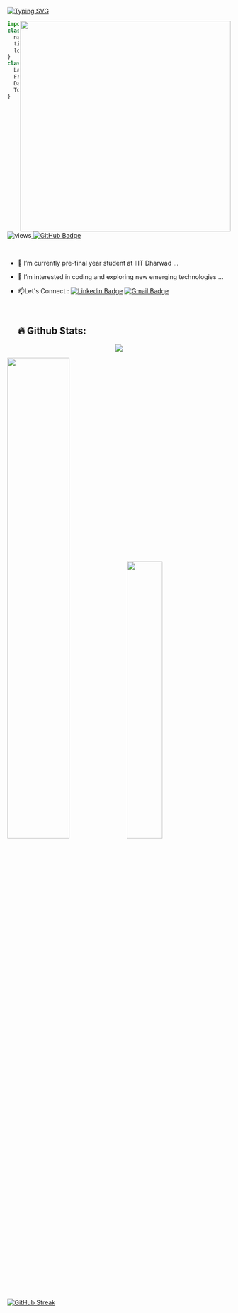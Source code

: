 [![Typing SVG](https://readme-typing-svg.herokuapp.com/?size=30&color=F7C59F&center=true&vCenter=true&lines=Hi%20%F0%9F%91%8B%F0%9F%8F%BB,%20I%27m%20Anubhav+;Software+Developer)](https://git.io/typing-svg)

<img src="https://anubhavg.netlify.app/static/media/myimg.d84da74cb3c97cd7cc91.png" width="475" align="right" alt="" />

```js
import SoftwareDeveloper from "India";
class Bio extends SoftwareDeveloper {
  name = "Anubhav Gupta";
  title = "Software Engineer";
  location = "Ayodhya, UttarPradesh, India";
}
class Skills extends SoftwareDeveloper {
  Languages = ["C++", "Python", "JavaScript", "Dart", "SQL"];
  Frameworks = ["Flutter", "NodeJs", "ReactJS", "ExpressJs", "Restful APIs", "Apache Hadoop"]
  Databases = ["MongoDB", "MySQL", "Firebase"];
  Tools = ["Git", "GitHub", "Linux", "Visual Studio Code", "Android Studio", "Jupyter Notebook"];
}
```

<br/>
<p align="left"> 
    <img src="https://komarev.com/ghpvc/?username=anubhav-0910&label=Profile%20views&color=0e75b6&style=flat" alt="views" /><a href="https://github.com/anubhav-0910?tab=followers">
    <img src="https://img.shields.io/github/followers/anubhav-0910?label=Followers&style=social" alt="GitHub Badge"></a>
</p>
</br>

- 🌱 I’m currently pre-final year student at IIIT Dharwad ...
- 👀 I’m interested in coding and exploring new emerging technologies ...

- :mailbox:Let's Connect : [![Linkedin Badge](https://img.shields.io/badge/-Anubhav-blue?style=flat&logo=Linkedin&logoColor=white)](https://www.linkedin.com/in/anubhavgupta0910/) [![Gmail Badge](https://img.shields.io/badge/-anubhavg0910@gmail.com-red?style=flat&logo=Gmail&logoColor=white)](mailto:anubhavg0910@gmail.com)
<br><br><br>

   <h2> 🔥 Github Stats:</h2>
<p align="center">
<img src="https://i.imgur.com/YCw47Dm.gif">

   <div>
   <img width="52.7%"  src="https://github-readme-stats.vercel.app/api?username=anubhav-0910&show_icons=true&theme=radical" />
   <img width="40%"  src="https://github-readme-stats.vercel.app/api/top-langs/?username=anubhav-0910&layout=compact&theme=radical" />
   </div>
   </br></br></br>

  [![GitHub Streak](https://streak-stats.demolab.com?user=anubhav-0910&theme=tokyonight&border_radius=6.5)](https://git.io/streak-stats)
